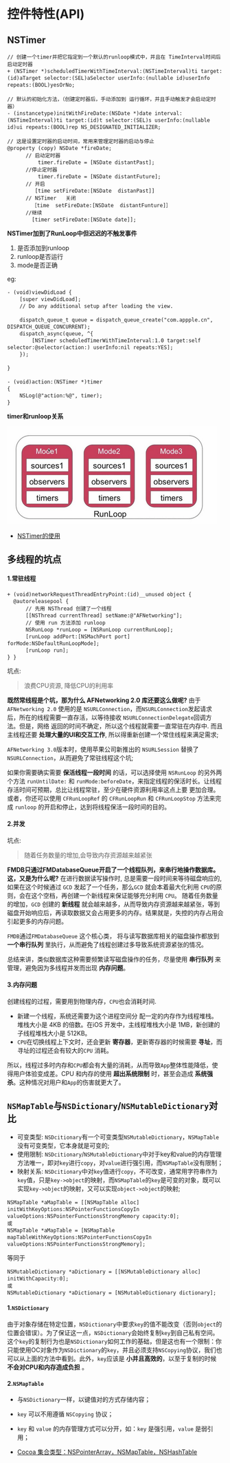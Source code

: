 # 控件特性(API)


## NSTimer
```
// 创建一个timer并把它指定到一个默认的runloop模式中，并且在 TimeInterval时间后 启动定时器
+ (NSTimer *)scheduledTimerWithTimeInterval:(NSTimeInterval)ti target:(id)aTarget selector:(SEL)aSelector userInfo:(nullable id)userInfo repeats:(BOOL)yesOrNo;

// 默认的初始化方法，（创建定时器后，手动添加到 运行循环，并且手动触发才会启动定时器）
- (instancetype)initWithFireDate:(NSDate *)date interval:(NSTimeInterval)ti target:(id)t selector:(SEL)s userInfo:(nullable id)ui repeats:(BOOL)rep NS_DESIGNATED_INITIALIZER;

// 这是设置定时器的启动时间，常用来管理定时器的启动与停止
@property (copy) NSDate *fireDate;
      // 启动定时器
          timer.fireDate = [NSDate distantPast];    
      //停止定时器
          timer.fireDate = [NSDate distantFuture];
      // 开启
         [time setFireDate:[NSDate  distanPast]]
      // NSTimer   关闭  
        ［time  setFireDate:[NSDate  distantFunture]］
      //继续
        [timer setFireDate:[NSDate date]];

```

**NSTimer加到了RunLoop中但迟迟的不触发事件**
1. 是否添加到runloop
2. runloop是否运行
3. mode是否正确


eg:
```
- (void)viewDidLoad {
    [super viewDidLoad];
    // Do any additional setup after loading the view.

    dispatch_queue_t queue = dispatch_queue_create("com.appple.cn", DISPATCH_QUEUE_CONCURRENT);
    dispatch_async(queue, ^{
        [NSTimer scheduledTimerWithTimeInterval:1.0 target:self selector:@selector(action:) userInfo:nil repeats:YES];
    });

}

- (void)action:(NSTimer *)timer
{
    NSLog(@"action:%@", timer);
}
```
**timer和runloop关系**

![timer和runloop关系](./resources/runloop与timer关系.png)

* [NSTimer的使用](https://www.jianshu.com/p/3ccdda0679c1)

## 多线程的坑点
#### 1.常驻线程
```
+ (void)networkRequestThreadEntryPoint:(id)__unused object {
  @autoreleasepool {
      // 先用 NSThread 创建了一个线程
      [[NSThread currentThread] setName:@"AFNetworking"];
      // 使用 run 方法添加 runloop
      NSRunLoop *runLoop = [NSRunLoop currentRunLoop];
      [runLoop addPort:[NSMachPort port] forMode:NSDefaultRunLoopMode];
      [runLoop run];
} }
```

坑点:
> 浪费CPU资源, 降低CPU的利用率

**既然常线程是个坑，那为什么 AFNetworking 2.0 库还要这么做呢?**
由于`AFNetworking 2.0` 使用的是 `NSURLConnection`，而`NSURLConnection`发起请求后，所在的线程需要一直存活，以等待接收 `NSURLConnectionDelegate`回调方法。但是，网络 返回的时间不确定，所以这个线程就需要一直常驻在内存中.
而且主线程还要 **处理大量的UI和交互工作**, 所以得重新创建一个常住线程来满足需求;

`AFNetworking 3.0`版本时，使用苹果公司新推出的 `NSURLSession` 替换了 `NSURLConnection`，从而避免了常驻线程这个坑;

如果你需要确实需要 **保活线程一段时间** 的话，可以选择使用 `NSRunLoop` 的另外两个方法 `runUntilDate:` 和 `runMode:beforeDate`，来指定线程的保活时⻓。让线程存活时间可预期，总比让线程常驻，至少在硬件资源利用率这点上要 更加合理。
或者，你还可以使用 `CFRunLoopRef` 的 `CFRunLoopRun` 和 `CFRunLoopStop` 方法来完成 `runloop` 的开启和停止，达到将线程保活一段时间的目的。

#### 2.并发
坑点:
> 随着任务数量的增加,会导致内存资源越来越紧张

**FMDB只通过FMDatabaseQueue开启了一个线程队列，来串行地操作数据库。这，又是为什么呢?**
在进行数据读写操作时, 总是需要一段时间来等待磁盘响应的, 如果在这个时候通过 `GCD` 发起了一个任务，那么`GCD` 就会本着最大化利用 `CPU`的原则，会在这个空档，再创建一个新线程来保证能够充分利用 `CPU`。
随着任务数量的增加，`GCD` 创建的 **新线程** 就会越来越多，从而导致内存资源越来越紧张，等到磁盘开始响应后，再读取数据又会占用更多的内存。结果就是，失控的内存占用会引起更多的内存问题。

`FMDB`通过`FMDatabaseQueue` 这个核心类， 将与读写数据库相关的磁盘操作都放到 **一个串行队列** 里执行，从而避免了线程创建过多导致系统资源紧张的情况。

总结来讲，类似数据库这种需要频繁读写磁盘操作的任务，尽量使用 **串行队列** 来管理，避免因为多线程并发而出现 **内存问题**。

#### 3.内存问题
创建线程的过程，需要用到物理内存，`CPU`也会消耗时间.
* 新建一个线程，系统还需要为这个进程空间分 配一定的内存作为线程堆栈。
堆栈大小是 4KB 的倍数。在iOS 开发中，主线程堆栈大小是 1MB，新创建的子线程堆栈大小是 512KB。
* `CPU`在切换线程上下文时，还会更新 **寄存器**，更新寄存器的时候需要 **寻址**，而寻址的过程还会有较大的`CPU` 消耗。

所以，线程过多时内存和`CPU`都会有大量的消耗，从而导致`App`整体性能降低，使得用户体验变成差。CPU 和内存的使用 **超出系统限制** 时，甚至会造成 **系统强杀**。这种情况对用户和`App`的伤害就更大了。

## `NSMapTable`与`NSDictionary`/`NSMutableDictionary`对比
* 可变类型: `NSDcitionary`有一个可变类型`NSMutableDictionary`，`NSMapTable`没有可变类型，它本身就是可变的;
* 使用限制: `NSDcitionary`/`NSMutableDictionary`中对于key和value的内存管理方法唯一，即对`key`进行`copy`，对`value`进行强引用，而`NSMapTable`没有限制；
* 映射关系: `NSDcitionary`中对`key`值进行`copy`，不可改变，通常用字符串作为`key`值，只是`key->object`的映射，而`NSMapTable`的`key`是可变的对象，既可以实现`key->object`的映射，又可以实现`object->object`的映射;

```
NSMapTable *aMapTable = [[NSMapTable alloc] initWithKeyOptions:NSPointerFunctionsCopyIn valueOptions:NSPointerFunctionsStrongMemory capacity:0];
或
NSMapTable *aMapTable = [NSMapTable mapTableWithKeyOptions:NSPointerFunctionsCopyIn valueOptions:NSPointerFunctionsStrongMemory];
```
等同于
```
NSMutableDictionary *aDictionary = [[NSMutableDictionary alloc] initWithCapacity:0];
或
NSMutableDictionary *aDictionary = [NSMutableDictionary dictionary];
```

#### 1.`NSDictionary`
由于对象存储在特定位置，`NSDictionary`中要求`key`的值不能改变（否则`object`的位置会错误）。为了保证这一点，`NSDictionary`会始终复制`key`到自己私有空间。
这个`key`的复制行为也是`NSDictionary`如何工作的基础，但是这也有一个限制：你只能使用OC对象作为`NSDictionary`的`key`，并且必须支持`NSCopying`协议，我们也可以从上面的方法中看到。此外，`key`应该是 **小并且高效的**，以至于复制的时候 **不会对CPU和内存造成负担** 。

#### 2.`NSMapTable`
* 与`NSDictionary`一样，以键值对的方式存储内容；
* `key` 可以不用遵循 `NSCopying` 协议；
* `key` 和 `value` 的内存管理方式可以分开，如：`key` 是强引用，`value` 是弱引用；

* [Cocoa 集合类型：NSPointerArray，NSMapTable，NSHashTable](http://www.saitjr.com/ios/nspointerarray-nsmaptable-nshashtable.html#%E5%B0%8F%E7%BB%93)
